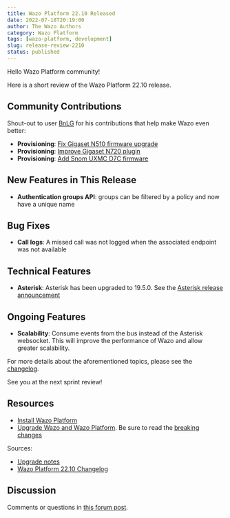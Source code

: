 ```yaml
---
title: Wazo Platform 22.10 Released
date: 2022-07-18T20:19:00
author: The Wazo Authors
category: Wazo Platform
tags: [wazo-platform, development]
slug: release-review-2210
status: published
---
```


Hello Wazo Platform community!

Here is a short review of the Wazo Platform 22.10 release.

## Community Contributions

Shout-out to user [BnLG](https://github.com/BnLG) for his contributions that help make Wazo even better:

- **Provisioning**: [Fix Gigaset N510 firmware upgrade](https://github.com/wazo-platform/wazo-provd-plugins/pull/142)
- **Provisioning**: [Improve Gigaset N720 plugin](https://github.com/wazo-platform/wazo-provd-plugins/pull/141)
- **Provisioning**: [Add Snom UXMC D7C firmware](https://github.com/wazo-platform/wazo-provd-plugins/pull/136)

## New Features in This Release

- **Authentication groups API**: groups can be filtered by a policy and now have a unique name

## Bug Fixes

- **Call logs**: A missed call was not logged when the associated endpoint was not available

## Technical Features

- **Asterisk**: Asterisk has been upgraded to 19.5.0. See the [Asterisk release announcement](https://www.asterisk.org/asterisk-news/asterisk-19-5-0-now-available/)

## Ongoing Features

- **Scalability**: Consume events from the bus instead of the Asterisk websocket. This will improve the performance of Wazo and allow greater scalability.

For more details about the aforementioned topics, please see the [changelog](https://wazo-dev.atlassian.net/issues/?jql=project%3DWAZO%20AND%20fixVersion%3D22.10).

See you at the next sprint review!

## Resources

- [Install Wazo Platform](/use-cases)
- [Upgrade Wazo and Wazo Platform](/uc-doc/upgrade/). Be sure to read the
  [breaking changes](/uc-doc/upgrade/upgrade_notes#22-10)

Sources:

- [Upgrade notes](/uc-doc/upgrade/upgrade_notes#22-10)
- [Wazo Platform 22.10 Changelog](https://wazo-dev.atlassian.net/issues/?jql=project%3DWAZO%20AND%20fixVersion%3D22.10)

## Discussion

Comments or questions in
[this forum post](https://wazo-platform.discourse.group/t/blog-wazo-platform-22-10-released).
